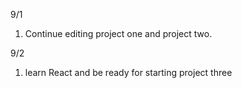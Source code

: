 9/1
1. Continue editing project one and project two.

9/2
1. learn React and be ready for starting project three
